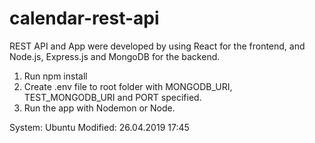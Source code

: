# calendar-rest-api

REST API and App were developed by using React for the frontend, and Node.js, Express.js and MongoDB for the backend. 

1) Run npm install
2) Create .env file to root folder with MONGODB_URI, TEST_MONGODB_URI and PORT specified.
3) Run the app with Nodemon or Node.

System: Ubuntu
Modified: 26.04.2019 17:45
